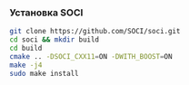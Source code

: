 ### Установка SOCI
```sh
git clone https://github.com/SOCI/soci.git
cd soci && mkdir build
cd build
cmake .. -DSOCI_CXX11=ON -DWITH_BOOST=ON
make -j4
sudo make install
```